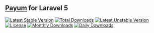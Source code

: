 ## [Payum](https://github.com/Payum/Payum) for Laravel 5

[![Latest Stable Version](https://poser.pugx.org/recca0120/laravel-payum/v/stable)](https://packagist.org/packages/recca0120/laravel-payum)
[![Total Downloads](https://poser.pugx.org/recca0120/laravel-payum/downloads)](https://packagist.org/packages/recca0120/laravel-payum)
[![Latest Unstable Version](https://poser.pugx.org/recca0120/laravel-payum/v/unstable)](https://packagist.org/packages/recca0120/laravel-payum)
[![License](https://poser.pugx.org/recca0120/laravel-payum/license)](https://packagist.org/packages/recca0120/laravel-payum)
[![Monthly Downloads](https://poser.pugx.org/recca0120/laravel-payum/d/monthly)](https://packagist.org/packages/recca0120/laravel-payum)
[![Daily Downloads](https://poser.pugx.org/recca0120/laravel-payum/d/daily)](https://packagist.org/packages/recca0120/laravel-payum)
